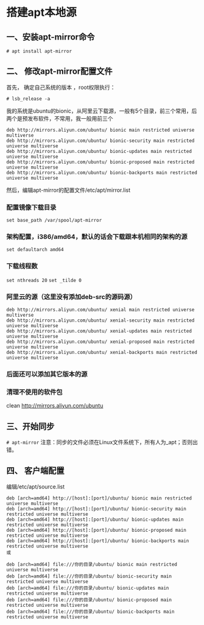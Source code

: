 搭建apt本地源
==
## 一、安装apt-mirror命令
`# apt install apt-mirror`
## 二、 修改apt-mirror配置文件
首先， 确定自己系统的版本 ，root权限执行：

`# lsb_release -a`

我的系统是ubuntu的bionic，从阿里云下载源，一般有5个目录，前三个常用，后两个是预发布软件，不常用，我一般用前三个

```
deb http://mirrors.aliyun.com/ubuntu/ bionic main restricted universe multiverse
deb http://mirrors.aliyun.com/ubuntu/ bionic-security main restricted universe multiverse
deb http://mirrors.aliyun.com/ubuntu/ bionic-updates main restricted universe multiverse
deb http://mirrors.aliyun.com/ubuntu/ bionic-proposed main restricted universe multiverse
deb http://mirrors.aliyun.com/ubuntu/ bionic-backports main restricted universe multiverse
```
然后，编辑apt-mirror的配置文件/etc/apt/mirror.list

### 配置镜像下载目录
`set base_path /var/spool/apt-mirror`
### 架构配置，i386/amd64，默认的话会下载跟本机相同的架构的源
`set defaultarch amd64`
### 下载线程数
`set nthreads 20`
`set _tilde 0`
### 阿里云的源（这里没有添加deb-src的源码源）
```
deb http://mirrors.aliyun.com/ubuntu/ xenial main restricted universe multiverse
deb http://mirrors.aliyun.com/ubuntu/ xenial-security main restricted universe multiverse
deb http://mirrors.aliyun.com/ubuntu/ xenial-updates main restricted universe multiverse
deb http://mirrors.aliyun.com/ubuntu/ xenial-proposed main restricted universe multiverse
deb http://mirrors.aliyun.com/ubuntu/ xenial-backports main restricted universe multiverse
```
### 后面还可以添加其它版本的源

### 清理不使用的软件包
clean http://mirrors.aliyun.com/ubuntu
## 三、开始同步
`# apt-mirror`
注意：同步的文件必须在Linux文件系统下，所有人为_apt；否则出错。

## 四、 客户端配置
编辑/etc/apt/source.list
```
deb [arch=amd64] http://[host]:[port]/ubuntu/ bionic main restricted universe multiverse 
deb [arch=amd64] http://[host]:[port]/ubuntu/ bionic-security main restricted universe multiverse 
deb [arch=amd64] http://[host]:[port]/ubuntu/ bionic-updates main restricted universe multiverse 
deb [arch=amd64] http://[host]:[port]/ubuntu/ bionic-proposed main restricted universe multiverse 
deb [arch=amd64] http://[host]:[port]/ubuntu/ bionic-backports main restricted universe multiverse
或

deb [arch=amd64] file:///你的目录/ubuntu/ bionic main restricted universe multiverse 
deb [arch=amd64] file:///你的目录/ubuntu/ bionic-security main restricted universe multiverse 
deb [arch=amd64] file:///你的目录/ubuntu/ bionic-updates main restricted universe multiverse 
deb [arch=amd64] file:///你的目录/ubuntu/ bionic-proposed main restricted universe multiverse 
deb [arch=amd64] file:///你的目录/ubuntu/ bionic-backports main restricted universe multiverse
```